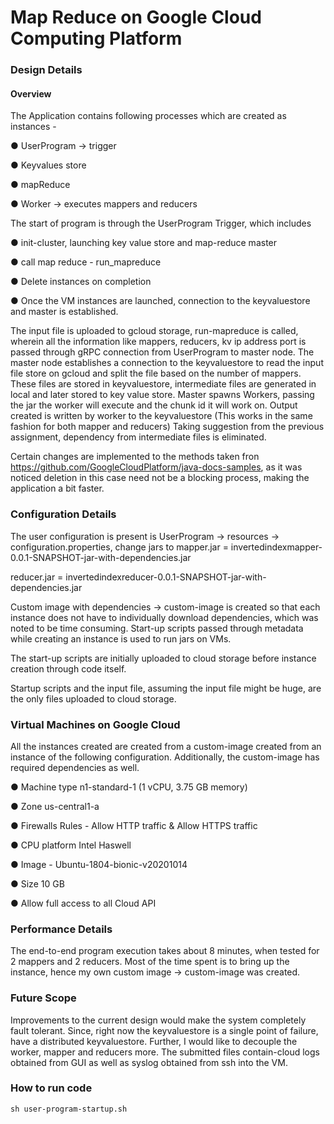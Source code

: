 # Map Reduce on Google Cloud Computing Platform 

### Design Details

#### Overview

The Application contains following processes which are created as instances -

  ● UserProgram -> trigger

  ● Keyvalues store

  ● mapReduce

  ● Worker -> executes mappers and reducers


The start of program is through the UserProgram Trigger, which includes

  ● init-cluster, launching key value store and map-reduce master

  ● call map reduce - run_mapreduce

  ● Delete instances on completion

  ● Once the VM instances are launched, connection to the keyvaluestore and master is
  established.

The input file is uploaded to gcloud storage, run-mapreduce is called, wherein all the information
like mappers, reducers, kv ip address port is passed through gRPC connection from
UserProgram to master node.
The master node establishes a connection to the keyvaluestore to read the input file store on
gcloud and split the file based on the number of mappers. These files are stored in
keyvaluestore, intermediate files are generated in local and later stored to key value store.
Master spawns Workers, passing the jar the worker will execute and the chunk id it will work on.
Output created is written by worker to the keyvaluestore (This works in the same fashion for
both mapper and reducers)
Taking suggestion from the previous assignment, dependency from intermediate files is
eliminated.

Certain changes are implemented to the methods taken fron
https://github.com/GoogleCloudPlatform/java-docs-samples, as it was noticed deletion in this
case need not be a blocking process, making the application a bit faster.


### Configuration Details

The user configuration is present is UserProgram -> resources -> configuration.properties,
change jars to
mapper.jar = invertedindexmapper-0.0.1-SNAPSHOT-jar-with-dependencies.jar

reducer.jar = invertedindexreducer-0.0.1-SNAPSHOT-jar-with-dependencies.jar

Custom image with dependencies -> custom-image is created so that each instance does not
have to individually download dependencies, which was noted to be time consuming.
Start-up scripts passed through metadata while creating an instance is used to run jars on VMs.

The start-up scripts are initially uploaded to cloud storage before instance creation through code
itself.

Startup scripts and the input file, assuming the input file might be huge, are the only files
uploaded to cloud storage.


### Virtual Machines on Google Cloud

All the instances created are created from a custom-image created from an instance of the
following configuration. Additionally, the custom-image has required dependencies as well.

● Machine type n1-standard-1 (1 vCPU, 3.75 GB memory)

● Zone us-central1-a

● Firewalls Rules - Allow HTTP traffic & Allow HTTPS traffic

● CPU platform Intel Haswell

● Image - Ubuntu-1804-bionic-v20201014

● Size 10 GB

● Allow full access to all Cloud API

### Performance Details

The end-to-end program execution takes about 8 minutes, when tested for 2 mappers and 2
reducers. Most of the time spent is to bring up the instance, hence my own custom image ->
custom-image was created.

### Future Scope

Improvements to the current design would make the system completely fault tolerant. Since,
right now the keyvaluestore is a single point of failure, have a distributed keyvaluestore.
Further, I would like to decouple the worker, mapper and reducers more.
The submitted files contain-cloud logs obtained from GUI as well as syslog obtained from ssh
into the VM.

### How to run code

```
sh user-program-startup.sh
```
